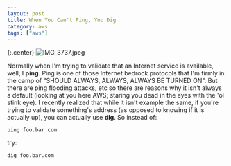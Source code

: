 ```yaml
---
layout: post
title: When You Can't Ping, You Dig
category: aws
tags: ["aws"]
---
```

{:.center}
![IMG_3737.jpeg](/blog/assets/IMG_3737.jpeg)

Normally when I'm trying to validate that an Internet service is available, well, I **ping**.  Ping is one of those Internet bedrock protocols that I'm firmly in the camp of "SHOULD ALWAYS, ALWAYS, ALWAYS BE TURNED ON".  But there are ping flooding attacks, etc so there are reasons why it isn't always a default (looking at you here AWS; staring you dead in the eyes with the 'ol stink eye).  I recently realized that while it isn't example the same, if you're trying to validate something's address (as opposed to knowing if it is actually up), you can actually use **dig**.  So instead of:

    ping foo.bar.com

try:

    dig foo.bar.com